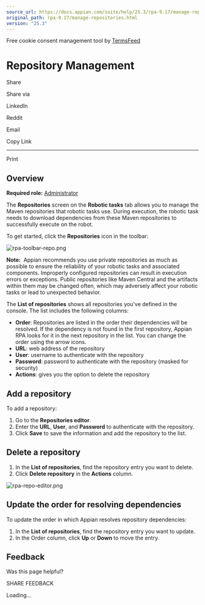 ```yaml
---
source_url: https://docs.appian.com/suite/help/25.3/rpa-9.17/manage-repositories.html
original_path: rpa-9.17/manage-repositories.html
version: "25.3"
---
```


Free cookie consent management tool by [TermsFeed](https://www.termsfeed.com/)

# Repository Management

Share

Share via

LinkedIn

Reddit

Email

Copy Link

* * *

Print

## Overview

**Required role:** [Administrator](learn-user-settings.html#rpa-roles)

The **Repositories** screen on the **Robotic tasks** tab allows you to manage the Maven repositories that robotic tasks use. During execution, the robotic task needs to download dependencies from these Maven repositories to successfully execute on the robot.

To get started, click the **Repositories** icon in the toolbar:

![rpa-toolbar-repo.png](images/rpa-toolbar-repo.png)

**Note:**  Appian recommends you use private repositories as much as possible to ensure the reliability of your robotic tasks and associated components. Improperly configured repositories can result in execution errors or exceptions. Public repositories like Maven Central and the artifacts within them may be changed often, which may adversely affect your robotic tasks or lead to unexpected behavior.

The **List of repositories** shows all repositories you've defined in the console. The list includes the following columns:

-   **Order**: Repositories are listed in the order their dependencies will be resolved. If the dependency is not found in the first repository, Appian RPA looks for it in the next repository in the list. You can change the order using the arrow icons.
-   **URL**: web address of the repository
-   **User**: username to authenticate with the repository
-   **Password**: password to authenticate with the repository (masked for security)
-   **Actions**: gives you the option to delete the repository

## Add a repository

To add a repository:

1.  Go to the **Repositories editor**.
2.  Enter the **URL**, **User**, and **Password** to authenticate with the repository.
3.  Click **Save** to save the information and add the repository to the list.

## Delete a repository

1.  In the **List of repositories**, find the repository entry you want to delete.
2.  Click **Delete repository** in the **Actions** column.

![rpa-repo-editor.png](images/rpa-repo-editor.png)

## Update the order for resolving dependencies

To update the order in which Appian resolves repository dependencies:

1.  In the **List of repositories**, find the repository entry you want to update.
2.  In the Order column, click **Up** or **Down** to move the entry.

## Feedback

Was this page helpful?

SHARE FEEDBACK

Loading...
